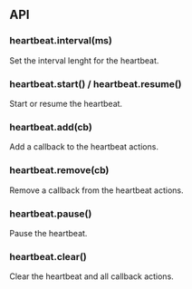 ## API

### heartbeat.interval(ms)

Set the interval lenght for the heartbeat.

### heartbeat.start() / heartbeat.resume()

Start or resume the heartbeat.

### heartbeat.add(cb)

Add a callback to the heartbeat actions.

### heartbeat.remove(cb)

Remove a callback from the heartbeat actions.

### heartbeat.pause()

Pause the heartbeat.

### heartbeat.clear()

Clear the heartbeat and all callback actions.
